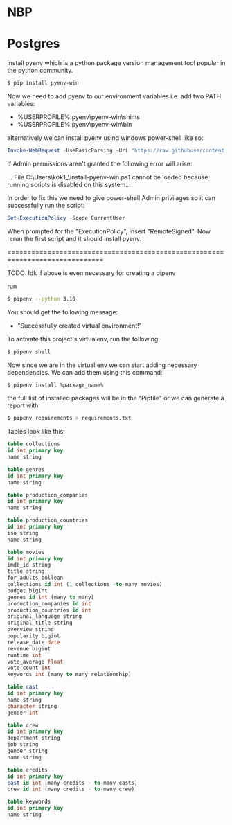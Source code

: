 # NBP

# Postgres

install pyenv which is a python package version management tool popular in the python community.

```sh
$ pip install pyenv-win
```

Now we need to add pyenv to our environment variables i.e. add two PATH variables:

- %USERPROFILE%\.pyenv\pyenv-win\shims
- %USERPROFILE%\.pyenv\pyenv-win\bin

alternatively we can install pyenv using windows power-shell like so:

```powershell
Invoke-WebRequest -UseBasicParsing -Uri "https://raw.githubusercontent.com/pyenv-win/pyenv-win/master/pyenv-win/install-pyenv-win.ps1" -OutFile "./install-pyenv-win.ps1"; &"./install-pyenv-win.ps1"
```

If Admin permissions aren't granted the following error will arise:

... File C:\Users\kok1\_\install-pyenv-win.ps1 cannot be loaded because running scripts is disabled on this system...

In order to fix this we need to give power-shell Admin privilages so it can successfully run the script:

```powershell
Set-ExecutionPolicy -Scope CurrentUser
```

When prompted for the "ExecutionPolicy", insert "RemoteSigned". Now rerun the first script and it should install pyenv.

==============================================================================

TODO: Idk if above is even necessary for creating a pipenv

run

```sh
$ pipenv --python 3.10
```

You should get the following message:

- "Successfully created virtual environment!"

To activate this project's virtualenv, run the following:

```sh
$ pipenv shell
```

Now since we are in the virtual env we can start adding necessary dependencies. We can add them using this command:

```sh
$ pipenv install %package_name%
```

the full list of installed packages will be in the "Pipfile" or we can generate a report with

```sh
$ pipenv requirements > requirements.txt
```

Tables look like this:

```sql
table collections
id int primary key
name string

table genres
id int primary key
name string

table production_companies
id int primary key
name string

table production_countries
id int primary key
iso string
name string

table movies
id int primary key
imdb_id string
title string
for_adults bollean
collections id int (1 collections -to-many movies)
budget bigint
genres id int (many to many)
production_companies id int
production_countries id int
original_language string
original_title string
overview string
popularity bigint
release_date date
revenue bigint
runtime int
vote_average float
vote_count int
keywords int (many to many relationship)

table cast
id int primary key
name string
character string
gender int

table crew
id int primary key
department string
job string
gender string
name string

table credits
id int primary key
cast id int (many credits - to-many casts)
crew id int (many credits - to-many crew)

table keywords
id int primary key
name string
```
